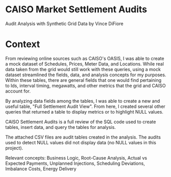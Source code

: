 # CAISO Market Settlement Audits
Audit Analysis with Synthetic Grid Data by Vince DiFiore

# Context

From reviewing online sources such as CAISO's OASIS, I was able to create a mock dataset of Schedules, Prices, Meter Data, and Locations. While real data taken from the grid would still work with these queries, using a mock dataset streamlined the fields, data, and analysis concepts for my purposes. Within these tables, there are general fields that one would find pertaining to Ids, interval timing, megawatts, and other metrics that the grid and CAISO account for.

By analyzing data fields among the tables, I was able to create a new and useful table, "Full Settlement Audit View". From here, I created several other queries that returned a table to display metrics or to highlight NULL values. 

CAISO Settlement Audits is a full review of the SQL code used to create tables, insert data, and query the tables for analysis. 

The attached CSV files are audit tables created in the analysis. The audits used to detect NULL values did not display data (no NULL values in this project).

Relevant concepts: Business Logic, Root-Cause Analysis, Actual vs Expected Payments, Unplanned Injections, Scheduling Deviations, Imbalance Costs, Energy Delivery


